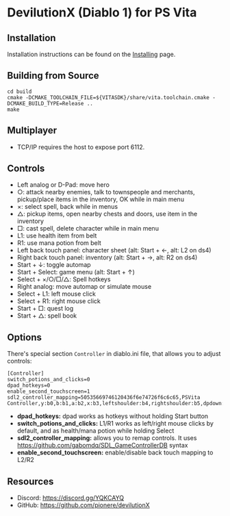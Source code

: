# DevilutionX (Diablo 1) for PS Vita

## Installation

Installation instructions can be found on the [Installing](/docs/installing.md) page.

## Building from Source

```
cd build
cmake -DCMAKE_TOOLCHAIN_FILE=${VITASDK}/share/vita.toolchain.cmake -DCMAKE_BUILD_TYPE=Release ..
make
```

## Multiplayer
- TCP/IP requires the host to expose port 6112.

## Controls

- Left analog or D-Pad: move hero
- ○: attack nearby enemies, talk to townspeople and merchants, pickup/place items in the inventory, OK while in main menu
- ×: select spell, back while in menus
- △: pickup items, open nearby chests and doors, use item in the inventory
- □: cast spell, delete character while in main menu
- L1: use health item from belt
- R1: use mana potion from belt
- Left back touch panel: character sheet (alt: Start + ←, alt: L2 on ds4)
- Right back touch panel: inventory (alt: Start + →, alt: R2 on ds4)
- Start + ↓: toggle automap
- Start + Select: game menu (alt: Start + ↑)
- Select + ×/○/□/△: Spell hotkeys
- Right analog: move automap or simulate mouse
- Select + L1: left mouse click
- Select + R1: right mouse click
- Start + □: quest log
- Start + △: spell book

## Options

There's special section `Controller` in diablo.ini file, that allows you to adjust controls:
```
[Controller]
switch_potions_and_clicks=0
dpad_hotkeys=0
enable_second_touchscreen=1
sdl2_controller_mapping=50535669746120436f6e74726f6c6c65,PSVita Controller,y:b0,b:b1,a:b2,x:b3,leftshoulder:b4,rightshoulder:b5,dpdown:b6,dpleft:b7,dpup:b8,dpright:b9,back:b10,start:b11,leftx:a0,lefty:a1,rightx:a2,righty:a3,lefttrigger:a4,righttrigger:a5,leftstick:b14,rightstick:b15,
```

- **dpad_hotkeys:** dpad works as hotkeys without holding Start button
- **switch_potions_and_clicks:** L1/R1 works as left/right mouse clicks by default, and as health/mana potion while holding Select
- **sdl2_controller_mapping:** allows you to remap controls. It uses https://github.com/gabomdq/SDL_GameControllerDB syntax
- **enable_second_touchscreen:** enable/disable back touch mapping to L2/R2

## Resources

* Discord: https://discord.gg/YQKCAYQ
* GitHub: https://github.com/pionere/devilutionX